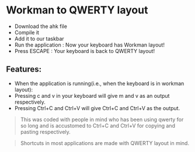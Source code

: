 # Workman to QWERTY layout

* Download the ahk file
* Compile it 
* Add it to our taskbar
* Run the application : Now your keyboard has Workman layout!  
* Press ESCAPE : Your keyboard is back to QWERTY layout!

## Features:
* When the application is running(i.e., when the keyboard is in workman layout):
* Pressing c and v in your keyboard will give m and v as an output respectively.
* Pressing Ctrl+C and Ctrl+V will give Ctrl+C and Ctrl+V as the output.

>This was coded with people in mind who has been using qwerty for so long and is accustomed to Ctrl+C and Ctrl+V for copying and pasting respectively.

>Shortcuts in most applications are made with QWERTY layout in mind.


